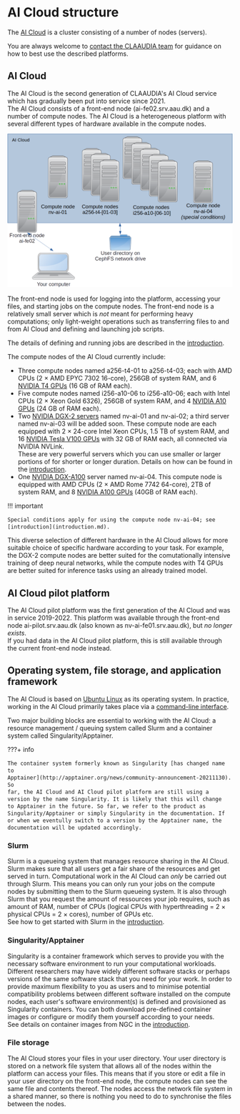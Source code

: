 # AI Cloud structure

The [AI Cloud](#ai-cloud-new) is a cluster consisting of a number of
nodes (servers).

You are always welcome to [contact the CLAAUDIA
team](https://www.claaudia.aau.dk/support-advisory/) for guidance on
how to best use the described platforms.

## AI Cloud

The AI Cloud is the second generation of CLAAUDIA's AI Cloud service which has
gradually been put into service since 2021.  
The AI Cloud consists of a front-end node (ai-fe02.srv.aau.dk) and a number of compute
nodes. The AI Cloud is a heterogeneous platform with several different
types of hardware available in the compute nodes.

![AI Cloud platform](assets/img/ai-cloud-overview.png)

The front-end node is used for logging into the platform, accessing
your files, and starting jobs on the compute nodes. The front-end node
is a relatively small server which is *not* meant for performing heavy
computations; only light-weight operations such as transferring files
to and from AI Cloud and defining and launching job scripts.

The details of defining and running jobs are described in the
[introduction](introduction.md).

The compute nodes of the AI Cloud currently include:

- Three compute nodes named a256-t4-01 to a256-t4-03; each with AMD
  CPUs (2 &times; AMD EPYC 7302 16-core), 256GB of system RAM, and 6 [NVIDIA
  T4 GPUs](https://www.nvidia.com/en-us/data-center/tesla-t4/) (16 GB
  of RAM each).
- Five compute nodes named i256-a10-06 to i256-a10-06; each with Intel
  CPUs (2 &times; Xeon Gold 6326), 256GB of system RAM, and 4 [NVIDIA
  A10
  GPUs](https://www.nvidia.com/en-us/data-center/products/a10-gpu/)
  (24 GB of RAM each).
- Two [NVIDIA DGX-2
  servers](https://www.nvidia.com/en-us/data-center/dgx-2/) named
  nv-ai-01 and nv-ai-02; a third server named nv-ai-03 will be added
  soon. These compute node are each equipped with 2 &times; 24-core
  Intel Xeon CPUs, 1.5 TB of system RAM, and 16 [NVIDIA Tesla V100
  GPUs](https://www.nvidia.com/en-us/data-center/v100/) with 32 GB of
  RAM each, all connected via NVIDIA NVLink.  
  These are very powerful servers which you can use smaller or larger
  portions of for shorter or longer duration. Details on how can be
  found in the [introduction](introduction.md).
- One [NVIDIA
  DGX-A100](https://www.nvidia.com/en-us/data-center/dgx-a100/) server
  named nv-ai-04. This compute node is equipped with AMD CPUs (2 &times; AMD
  Rome 7742 64-core), 2TB of system RAM, and 8 [NVIDIA A100
  GPUs](https://www.nvidia.com/en-us/data-center/a100/) (40GB of RAM
  each).
  
!!! important

    Special conditions apply for using the compute node nv-ai-04; see
    [introduction](introduction.md).

This diverse selection of
different hardware in the AI Cloud allows for more suitable choice of
specific hardware according to your task. For example, the DGX-2
compute nodes are better suited for the
comutationally intensive training of deep neural networks, while the
compute nodes with T4 GPUs are better suited for inference tasks using
an already trained model.

## AI Cloud pilot platform

The AI Cloud pilot platform was the first generation of the AI Cloud
and was in service 2019-2022. This platform was available through the
front-end node ai-pilot.srv.aau.dk (also known as
nv-ai-fe01.srv.aau.dk), but *no longer exists*.  
If you had data in the AI Cloud pilot platform, this is still
available through the current front-end node instead.

## Operating system, file storage, and application framework

The AI Cloud is based on [Ubuntu
Linux](https://en.wikipedia.org/wiki/Ubuntu) as its operating
system. In practice, working in the AI Cloud primarily takes place via
a [command-line
interface](https://en.wikipedia.org/wiki/Command-line_interface).

Two major building blocks are essential to working with the AI Cloud:
a resource management / queuing system called Slurm and a container
system called Singularity/Apptainer.

???+ info

    The container system formerly known as Singularity [has changed name
    to
    Apptainer](http://apptainer.org/news/community-announcement-20211130). So
    far, the AI Cloud and AI Cloud pilot platform are still using a
    version by the name Singularity. It is likely that this will change
    to Apptainer in the future. So far, we refer to the product as
    Singularity/Apptainer or simply Singularity in the documentation. If
    or when we eventully switch to a version by the Apptainer name, the
    documentation will be updated accordingly.

### Slurm

Slurm is a queueing system that manages resource sharing in the AI
Cloud. Slurm makes sure that all users get a fair share of the
resources and get served in turn. Computational work in the AI Cloud
can *only* be carried out through Slurm. This means you can only run
your jobs on the compute nodes by submitting them to the Slurm
queueing system. It is also through Slurm that you request the amount
of ressources your job requires, such as amount of RAM, number of CPUs
(logical CPUs with hyperthreading = 2 &times; physical CPUs = 2
&times; cores), number of GPUs etc.  
See how to get started with Slurm in the
[introduction](introduction.md).

### Singularity/Apptainer

Singularity is a container framework which serves to provide you with
the necessary software environment to run your computational
workloads. Different researchers may have widely different software
stacks or perhaps versions of the same software stack that you need
for your work. In order to provide maximum flexibility to you as users
and to minimise potential compatibility problems between different
software installed on the compute nodes, each user's software
environment(s) is defined and provisioned as Singularity
containers. You can both download pre-defined container images or
configure or modify them yourself according to your needs.  
See details on container images from NGC in the
[introduction](introduction.md).

### File storage

The AI Cloud stores your
files in your user directory. Your user directory is stored on a
network file system that allows all of the nodes within the platform
can access your files. This means that if you store or edit a file in
your user directory on the front-end node, the compute nodes
can see the same file and contents thereof. The nodes
access the network file system in a shared manner, so there is nothing
you need to do to synchronise the files between the nodes.
